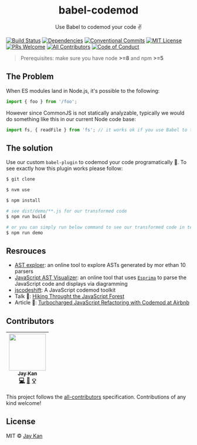<div align="center">
  <h1>babel-codemod</h1>

  Use Babel to codemod your code ✌️

</div>

[![Build Status][travis-badge]][badge]
[![Dependencies][dependencyci-badge]][dependencyci]
[![Conventional Commits][conventional-badge]][conventional]
[![MIT License][license-badge]][license]
[![PRs Welcome][prs-badge]][prs]
[![All Contributors][contributors]](#contributors)
[![Code of Conduct][coc-badge]][coc]

> Prerequisites: make sure you have node **>=8** and npm **>=5**

## The Problem
When ES modules land in Node.js, it's possible to the following:

```javascript
import { foo } from '/foo';
```

However since CommonJS is not statically analyzable, typically we would do something like this in our current Node code base:

```javascript
import fs, { readFile } from 'fs'; // it works ok if you use Babel to transpile
```

## The solution
Use our custom `babel-plugin` to codemod your code programatically 💪. To see exactly how this plugin works please follow:

```bash
$ git clone

$ nvm use

$ npm install

# see dist/demo/**.js for our transformed code
$ npm run build

# or you can simply run below command to see our transformed code in terminal
$ npm run demo
```

## Resrouces
- [AST exploer](https://astexplorer.net): an online tool to explore ASTs generated by mor ethan 10 parsers
- [JavaScript AST Visualizer](http://jointjs.com/demos/javascript-ast): an online tool that uses [`Esprima`](http://esprima.org/) to parse the JavaScript code and displays via diagramming
- [jscodeshift](https://github.com/facebook/jscodeshift): A JavaScript codemod toolkit
- Talk 📢: [Hiking Throught the JavaScript Forest](https://channel9.msdn.com/Blogs/seattlejs/2016-01-14-02)
- Article 📝: [Turbocharged JavaScript Refactoring with Codemod at Airbnb](https://medium.com/airbnb-engineering/turbocharged-javascript-refactoring-with-codemods-b0cae8b326b9)


## Contributors
<!-- ALL-CONTRIBUTORS-LIST:START - Do not remove or modify this section -->
<!-- prettier-ignore -->
| [<img src="https://avatars0.githubusercontent.com/u/1400300?v=4" width="100px;"/><br /><sub><b>Jay Kan</b></sub>](https://github.com/JayKan)<br />[💻](https://github.com/JayKan/babel-codemod/commits?author=JayKan "Code") [📖](https://github.com/JayKan/babel-codemod/commits?author=JayKan "Documentation") [💡](#example-JayKan "Examples") |
| :---: |
<!-- ALL-CONTRIBUTORS-LIST:END -->

This project follows the [all-contributors](https://github.com/kentcdodds/all-contributors) specification. Contributions of any kind welcome!

## License
MIT © [Jay Kan](https://github.com/JayKan)

[travis-badge]: https://img.shields.io/travis/JayKan/babel-codemod.svg?style=flat-square
[badge]: https://travis-ci.org/JayKan/babel-codemod
[dependencyci-badge]: https://dependencyci.com/github/JayKan/babel-codemod/badge?style=flat-square
[dependencyci]: https://dependencyci.com/github/JayKan/babel-codemod
[prs-badge]: https://img.shields.io/badge/PRs-welcome-orange.svg?style=flat-square
[prs]: https://github.com/JayKan/babel-codemod/pulls
[license-badge]: https://img.shields.io/npm/l/express.svg?style=flat-square
[license]: https://github.com/JayKan/babel-codemod/blob/master/LICENSE
[coc-badge]: https://img.shields.io/badge/code%20of-conduct-ff69b4.svg?style=flat-square
[coc]: https://github.com/JayKan/babel-codemod/blob/master/CODE_OF_CONDUCT.md
[conventional-badge]: https://img.shields.io/badge/Conventional%20Commits-1.0.0-brightgreen.svg?style=flat-square
[conventional]: https://conventionalcommits.org
[contributors]: https://img.shields.io/badge/all_contributors-1-orange.svg?style=flat-square
